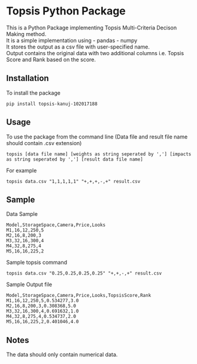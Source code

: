 # Topsis Python Package

This is a Python Package implementing Topsis Multi-Criteria Decison Making method.<br />
It is a simple implementation using
    - pandas
    - numpy<br />
It stores the output as a csv file with user-specified name.<br/>
Output contains the original data with two additional columns i.e. Topsis Score and Rank based on the score.

## Installation

To install the package<br />

```pip install topsis-kanuj-102017188```

## Usage

To use the package from the command line (Data file and result file name should contain .csv extension)<br />

```topsis [data file name] [weights as string seperated by ','] [impacts as string seperated by ','] [result data file name]```

For example<br />

```topsis data.csv "1,1,1,1,1" "+,+,+,-,+" result.csv```

## Sample

Data Sample<br />

```
Model,StorageSpace,Camera,Price,Looks
M1,16,12,250,5
M2,16,8,200,3
M3,32,16,300,4
M4,32,8,275,4
M5,16,16,225,2
```
Sample topsis command<br />

```topsis data.csv "0.25,0.25,0.25,0.25" "+,+,-,+" result.csv```

Sample Output file<br />
```
Model,StorageSpace,Camera,Price,Looks,TopsisScore,Rank
M1,16,12,250,5,0.534277,3.0
M2,16,8,200,3,0.308368,5.0
M3,32,16,300,4,0.691632,1.0
M4,32,8,275,4,0.534737,2.0
M5,16,16,225,2,0.401046,4.0
```

## Notes

The data should only contain numerical data.<br />